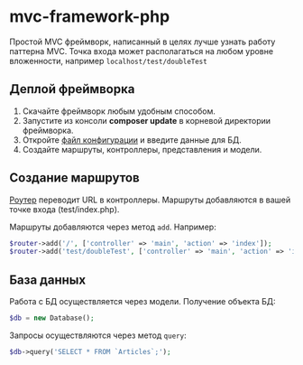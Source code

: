 # mvc-framework-php

Простой MVC фреймворк, написанный в целях лучше узнать работу паттерна MVC. Точка входа может располагаться на любом уровне вложенности, например `localhost/test/doubleTest`

## Деплой фреймворка

1. Скачайте фреймворк любым удобным способом.
2. Запустите из консоли **composer update** в корневой директории фреймворка.
3. Откройте [файл конфигурации](app/core/Config.php) и введите данные для БД.
4. Создайте маршруты, контроллеры, представления и модели.

## Создание маршрутов
[Роутер](app/core/Router.php) переводит URL в контроллеры. Маршруты добавляются в вашей точке входа (test/index.php).

Маршруты добавляются через метод `add`. Например:
```php
$router->add('/', ['controller' => 'main', 'action' => 'index']);
$router->add('test/doubleTest', ['controller' => 'main', 'action' => 'index']);
```
## База данных
Работа с БД осуществляется через модели. Получение объекта БД:
```php
$db = new Database();
```
Запросы осуществляются через метод `query`:
```php
$db->query('SELECT * FROM `Articles`;');
```
